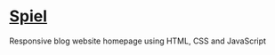 # [Spiel](https://shreekarsharma.github.io/Spiel/)
Responsive blog website homepage using HTML, CSS and JavaScript
